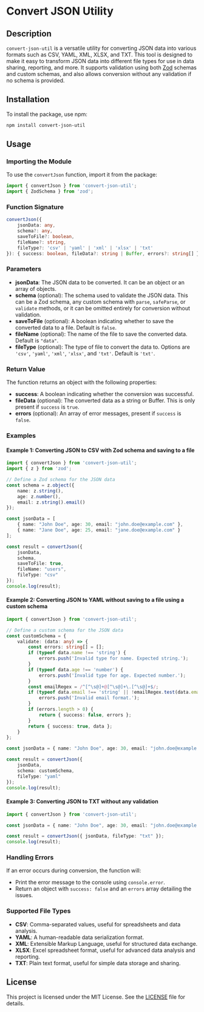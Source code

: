 
# Convert JSON Utility

## Description

`convert-json-util` is a versatile utility for converting JSON data into various formats such as CSV, YAML, XML, XLSX, and TXT. This tool is designed to make it easy to transform JSON data into different file types for use in data sharing, reporting, and more. It supports validation using both [Zod](https://github.com/colinhacks/zod) schemas and custom schemas, and also allows conversion without any validation if no schema is provided.

## Installation

To install the package, use npm:

```sh
npm install convert-json-util
```

## Usage

### Importing the Module

To use the `convertJson` function, import it from the package:

```typescript
import { convertJson } from 'convert-json-util';
import { ZodSchema } from 'zod';
```

### Function Signature

```typescript
convertJson({
    jsonData: any, 
    schema?: any, 
    saveToFile?: boolean, 
    fileName?: string, 
    fileType?: 'csv' | 'yaml' | 'xml' | 'xlsx' | 'txt'
}): { success: boolean, fileData?: string | Buffer, errors?: string[] }
```

### Parameters

- **jsonData**: The JSON data to be converted. It can be an object or an array of objects.
- **schema** (optional): The schema used to validate the JSON data. This can be a Zod schema, any custom schema with `parse`, `safeParse`, or `validate` methods, or it can be omitted entirely for conversion without validation.
- **saveToFile** (optional): A boolean indicating whether to save the converted data to a file. Default is `false`.
- **fileName** (optional): The name of the file to save the converted data. Default is `"data"`.
- **fileType** (optional): The type of file to convert the data to. Options are `'csv'`, `'yaml'`, `'xml'`, `'xlsx'`, and `'txt'`. Default is `'txt'`.

### Return Value

The function returns an object with the following properties:
- **success**: A boolean indicating whether the conversion was successful.
- **fileData** (optional): The converted data as a string or Buffer. This is only present if `success` is `true`.
- **errors** (optional): An array of error messages, present if `success` is `false`.

### Examples

#### Example 1: Converting JSON to CSV with Zod schema and saving to a file

```typescript
import { convertJson } from 'convert-json-util';
import { z } from 'zod';

// Define a Zod schema for the JSON data
const schema = z.object({
    name: z.string(),
    age: z.number(),
    email: z.string().email()
});

const jsonData = [
    { name: "John Doe", age: 30, email: "john.doe@example.com" },
    { name: "Jane Doe", age: 25, email: "jane.doe@example.com" }
];

const result = convertJson({ 
    jsonData, 
    schema, 
    saveToFile: true, 
    fileName: "users", 
    fileType: "csv" 
});
console.log(result);
```

#### Example 2: Converting JSON to YAML without saving to a file using a custom schema

```typescript
import { convertJson } from 'convert-json-util';

// Define a custom schema for the JSON data
const customSchema = {
    validate: (data: any) => {
        const errors: string[] = [];
        if (typeof data.name !== 'string') {
            errors.push('Invalid type for name. Expected string.');
        }
        if (typeof data.age !== 'number') {
            errors.push('Invalid type for age. Expected number.');
        }
        const emailRegex = /^[^\s@]+@[^\s@]+\.[^\s@]+$/;
        if (typeof data.email !== 'string' || !emailRegex.test(data.email)) {
            errors.push('Invalid email format.');
        }
        if (errors.length > 0) {
            return { success: false, errors };
        }
        return { success: true, data };
    }
};

const jsonData = { name: "John Doe", age: 30, email: "john.doe@example.com" };

const result = convertJson({ 
    jsonData, 
    schema: customSchema, 
    fileType: "yaml" 
});
console.log(result);
```

#### Example 3: Converting JSON to TXT without any validation

```typescript
import { convertJson } from 'convert-json-util';

const jsonData = { name: "John Doe", age: 30, email: "john.doe@example.com" };

const result = convertJson({ jsonData, fileType: "txt" });
console.log(result);
```

### Handling Errors

If an error occurs during conversion, the function will:
- Print the error message to the console using `console.error`.
- Return an object with `success: false` and an `errors` array detailing the issues.

### Supported File Types

- **CSV**: Comma-separated values, useful for spreadsheets and data analysis.
- **YAML**: A human-readable data serialization format.
- **XML**: Extensible Markup Language, useful for structured data exchange.
- **XLSX**: Excel spreadsheet format, useful for advanced data analysis and reporting.
- **TXT**: Plain text format, useful for simple data storage and sharing.

## License

This project is licensed under the MIT License. See the [LICENSE](LICENSE) file for details.

